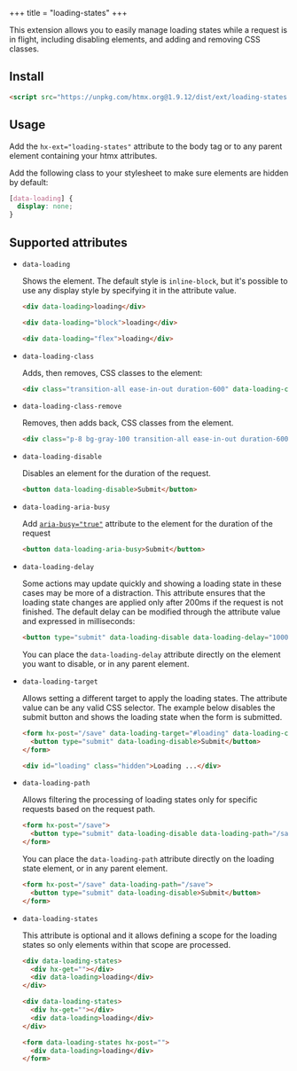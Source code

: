 +++
title = "loading-states"
+++

This extension allows you to easily manage loading states while a request is in flight, including disabling elements,
and adding and removing CSS classes.

## Install

```html
<script src="https://unpkg.com/htmx.org@1.9.12/dist/ext/loading-states.js"></script>
```

## Usage

Add the `hx-ext="loading-states"` attribute to the body tag or to any parent element containing your htmx attributes.

Add the following class to your stylesheet to make sure elements are hidden by default:

```css
[data-loading] {
  display: none;
}
```

## Supported attributes

- `data-loading`

  Shows the element. The default style is `inline-block`, but it's possible to use any display style by specifying it in
  the attribute value.

  ```html
  <div data-loading>loading</div>

  <div data-loading="block">loading</div>

  <div data-loading="flex">loading</div>
  ```

- `data-loading-class`

  Adds, then removes, CSS classes to the element:

  ```html
  <div class="transition-all ease-in-out duration-600" data-loading-class="bg-gray-100 opacity-80">...</div>
  ```

- `data-loading-class-remove`

  Removes, then adds back, CSS classes from the element.

  ```html
  <div class="p-8 bg-gray-100 transition-all ease-in-out duration-600" data-loading-class-remove="bg-gray-100">...</div>
  ```

- `data-loading-disable`

  Disables an element for the duration of the request.

  ```html
  <button data-loading-disable>Submit</button>
  ```

- `data-loading-aria-busy`

  Add [`aria-busy="true"`](https://developer.mozilla.org/en-US/docs/Web/Accessibility/ARIA/Attributes/aria-busy)
  attribute to the element for the duration of the request

  ```html
  <button data-loading-aria-busy>Submit</button>
  ```

- `data-loading-delay`

  Some actions may update quickly and showing a loading state in these cases may be more of a distraction. This
  attribute ensures that the loading state changes are applied only after 200ms if the request is not finished. The
  default delay can be modified through the attribute value and expressed in milliseconds:

  ```html
  <button type="submit" data-loading-disable data-loading-delay="1000">Submit</button>
  ```

  You can place the `data-loading-delay` attribute directly on the element you want to disable, or in any parent
  element.

- `data-loading-target`

  Allows setting a different target to apply the loading states. The attribute value can be any valid CSS selector. The
  example below disables the submit button and shows the loading state when the form is submitted.

  ```html
  <form hx-post="/save" data-loading-target="#loading" data-loading-class-remove="hidden">
    <button type="submit" data-loading-disable>Submit</button>
  </form>

  <div id="loading" class="hidden">Loading ...</div>
  ```

- `data-loading-path`

  Allows filtering the processing of loading states only for specific requests based on the request path.

  ```html
  <form hx-post="/save">
    <button type="submit" data-loading-disable data-loading-path="/save">Submit</button>
  </form>
  ```

  You can place the `data-loading-path` attribute directly on the loading state element, or in any parent element.

  ```html
  <form hx-post="/save" data-loading-path="/save">
    <button type="submit" data-loading-disable>Submit</button>
  </form>
  ```

- `data-loading-states`

  This attribute is optional and it allows defining a scope for the loading states so only elements within that scope
  are processed.

  ```html
  <div data-loading-states>
    <div hx-get=""></div>
    <div data-loading>loading</div>
  </div>

  <div data-loading-states>
    <div hx-get=""></div>
    <div data-loading>loading</div>
  </div>

  <form data-loading-states hx-post="">
    <div data-loading>loading</div>
  </form>
  ```
